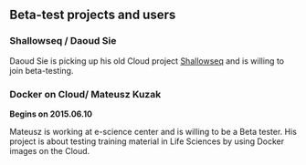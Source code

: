 ## Beta-test projects and users

### Shallowseq / Daoud Sie
Daoud Sie is picking up his old Cloud project [Shallowseq](https://projectadmin.cloud.sara.nl/projects/116) 
and is willing to join beta-testing.

### Docker on Cloud/ Mateusz Kuzak 
**Begins on 2015.06.10**

Mateusz is working at e-science center and is willing to be a Beta tester. His project is about testing training material in Life Sciences by using Docker images on the Cloud.